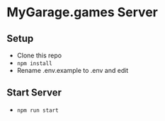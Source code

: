 # MyGarage.games Server

## Setup
- Clone this repo
- `npm install`
- Rename .env.example to .env and edit

## Start Server
- `npm run start`